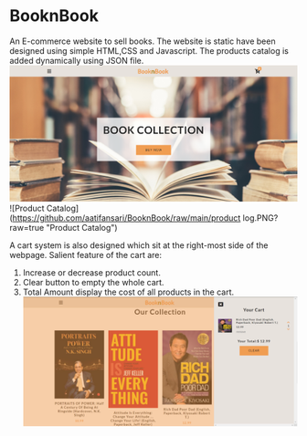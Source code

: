 # BooknBook
An E-commerce website to sell books. The website is static have been designed using simple HTML,CSS and Javascript. The products catalog is added dynamically using JSON file. 
![Main Page](https://github.com/aatifansari/BooknBook/raw/main/main_page.PNG?raw=true "Main Page")
![Product Catalog](https://github.com/aatifansari/BooknBook/raw/main/product log.PNG?raw=true "Product Catalog")

A cart system is also designed which sit at the right-most side of the webpage. Salient feature of the cart are:
1. Increase or decrease product count.
2. Clear button to empty the whole cart.
3. Total Amount display the cost of all products in the cart.
![Cart](https://github.com/aatifansari/BooknBook/raw/main/cart.PNG?raw=true "Cart")

